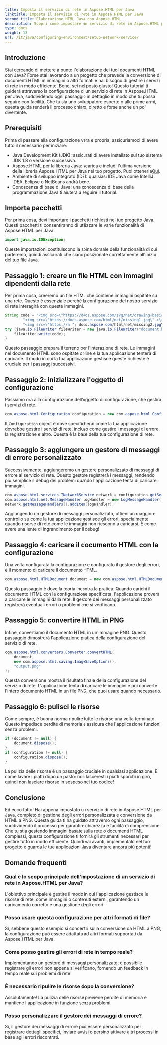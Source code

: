 ```yaml
---
title: Imposta il servizio di rete in Aspose.HTML per Java
linktitle: Imposta il servizio di rete in Aspose.HTML per Java
second_title: Elaborazione HTML Java con Aspose.HTML
description: Scopri come impostare un servizio di rete in Aspose.HTML per Java, gestire le risorse di rete e convertire HTML in PNG con gestione degli errori personalizzata.
type: docs
weight: 13
url: /it/java/configuring-environment/setup-network-service/
---
```

## Introduzione
Stai cercando di mettere a punto l'elaborazione dei tuoi documenti HTML con Java? Forse stai lavorando a un progetto che prevede la conversione di documenti HTML in immagini o altri formati e hai bisogno di gestire i servizi di rete in modo efficiente. Bene, sei nel posto giusto! Questo tutorial ti guiderà attraverso la configurazione di un servizio di rete in Aspose.HTML per Java, suddividendo ogni passaggio in dettaglio in modo che tu possa seguire con facilità. Che tu sia uno sviluppatore esperto o alle prime armi, questa guida renderà il processo chiaro, diretto e forse anche un po' divertente.
## Prerequisiti
Prima di passare alla configurazione vera e propria, assicuriamoci di avere tutto il necessario per iniziare:
- Java Development Kit (JDK): assicurati di avere installato sul tuo sistema JDK 1.8 o versione successiva.
-  Aspose.HTML per la libreria Java: scarica e includi l'ultima versione della libreria Aspose.HTML per Java nel tuo progetto. Puoi ottenerla[Qui](https://releases.aspose.com/html/java/).
- Ambiente di sviluppo integrato (IDE): qualsiasi IDE Java come IntelliJ IDEA, Eclipse o NetBeans andrà bene.
- Conoscenza di base di Java: una conoscenza di base della programmazione Java ti aiuterà a seguire il tutorial.
## Importa pacchetti
Per prima cosa, devi importare i pacchetti richiesti nel tuo progetto Java. Questi pacchetti ti consentiranno di utilizzare le varie funzionalità di Aspose.HTML per Java.
```java
import java.io.IOException;
```
Queste importazioni costituiscono la spina dorsale della funzionalità di cui parleremo, quindi assicurati che siano posizionate correttamente all'inizio del tuo file Java.

## Passaggio 1: creare un file HTML con immagini dipendenti dalla rete
Per prima cosa, creeremo un file HTML che contiene immagini ospitate su una rete. Questo è essenziale perché la configurazione del nostro servizio di rete interagirà con queste immagini.
```java
String code = "<img src=\"https://docs.aspose.com/svg/net/drawing-basics/filters-and-gradients/park.jpg\" >\r\n" +
		"<img src=\"https://docs.aspose.com/html/net/missing1.jpg\" >\r\n" +
		"<img src=\"https://n "; docs.aspose.com/html/net/missing2.jpg\" >\r\n";
try (java.io.FileWriter fileWriter = new java.io.FileWriter("document.html")) {
	fileWriter.write(code);
}
```
Questo passaggio prepara il terreno per l'interazione di rete. Le immagini nel documento HTML sono ospitate online e la tua applicazione tenterà di caricarle. Il modo in cui la tua applicazione gestisce queste richieste è cruciale per i passaggi successivi.
## Passaggio 2: inizializzare l'oggetto di configurazione
Passiamo ora alla configurazione dell'oggetto di configurazione, che gestirà i servizi di rete.
```java
com.aspose.html.Configuration configuration = new com.aspose.html.Configuration();
```
 IL`Configuration` object è dove specificherai come la tua applicazione dovrebbe gestire i servizi di rete, incluso come gestire i messaggi di errore, la registrazione e altro. Questa è la base della tua configurazione di rete.
## Passaggio 3: aggiungere un gestore di messaggi di errore personalizzato
Successivamente, aggiungeremo un gestore personalizzato di messaggi di errore al servizio di rete. Questo gestore registrerà i messaggi, rendendo più semplice il debug dei problemi quando l'applicazione tenta di caricare immagini.
```java
com.aspose.html.services.INetworkService network = configuration.getService(com.aspose.html.services.INetworkService.class);
com.aspose.html.net.MessageHandler logHandler = new LogMessageHandler();
network.getMessageHandlers().addItem(logHandler);
```

Aggiungendo un gestore di messaggi personalizzato, ottieni un maggiore controllo su come la tua applicazione gestisce gli errori, specialmente quando risorse di rete come le immagini non riescono a caricarsi. È come avere una lente di ingrandimento per il debug!
## Passaggio 4: caricare il documento HTML con la configurazione

Una volta configurata la configurazione e configurato il gestore degli errori, è il momento di caricare il documento HTML.
```java
com.aspose.html.HTMLDocument document = new com.aspose.html.HTMLDocument("document.html", configuration);
```
Questo passaggio è dove la teoria incontra la pratica. Quando carichi il documento HTML con la configurazione specificata, l'applicazione proverà a caricare le immagini dalla rete. Il gestore dei messaggi personalizzato registrerà eventuali errori o problemi che si verificano.
## Passaggio 5: convertire HTML in PNG
Infine, convertiamo il documento HTML in un'immagine PNG. Questo passaggio dimostrerà l'applicazione pratica della configurazione del servizio di rete.
```java
com.aspose.html.converters.Converter.convertHTML(
	document,
	new com.aspose.html.saving.ImageSaveOptions(),
	"output.png"
);
```
Questa conversione mostra il risultato finale della configurazione del servizio di rete. L'applicazione tenta di caricare le immagini e poi converte l'intero documento HTML in un file PNG, che puoi usare quando necessario.
## Passaggio 6: pulisci le risorse
Come sempre, è buona norma ripulire tutte le risorse una volta terminato. Questo impedisce perdite di memoria e assicura che l'applicazione funzioni senza problemi.
```java
if (document != null) {
	document.dispose();
}
if (configuration != null) {
	configuration.dispose();
}
```
La pulizia delle risorse è un passaggio cruciale in qualsiasi applicazione. È come lavare i piatti dopo un pasto: non lasceresti i piatti sporchi in giro, quindi non lasciare risorse in sospeso nel tuo codice!

## Conclusione
Ed ecco fatto! Hai appena impostato un servizio di rete in Aspose.HTML per Java, completo di gestione degli errori personalizzata e conversione da HTML a PNG. Questa guida ti ha guidato attraverso ogni passaggio, suddividendo il processo per garantire chiarezza e facilità di comprensione. Che tu stia gestendo immagini basate sulla rete o documenti HTML complessi, questa configurazione ti fornirà gli strumenti necessari per gestire tutto in modo efficiente. Quindi vai avanti, implementalo nel tuo progetto e guarda le tue applicazioni Java diventare ancora più potenti!
## Domande frequenti
### Qual è lo scopo principale dell'impostazione di un servizio di rete in Aspose.HTML per Java?  
L'obiettivo principale è gestire il modo in cui l'applicazione gestisce le risorse di rete, come immagini o contenuti esterni, garantendo un caricamento corretto e una gestione degli errori.
### Posso usare questa configurazione per altri formati di file?  
Sì, sebbene questo esempio si concentri sulla conversione da HTML a PNG, la configurazione può essere adattata ad altri formati supportati da Aspose.HTML per Java.
### Come posso gestire gli errori di rete in tempo reale?  
Implementando un gestore di messaggi personalizzato, è possibile registrare gli errori non appena si verificano, fornendo un feedback in tempo reale sui problemi di rete.
### È necessario ripulire le risorse dopo la conversione?  
Assolutamente! La pulizia delle risorse previene perdite di memoria e mantiene l'applicazione in funzione senza problemi.
### Posso personalizzare il gestore dei messaggi di errore?  
Sì, il gestore dei messaggi di errore può essere personalizzato per registrare dettagli specifici, inviare avvisi o persino attivare altri processi in base agli errori riscontrati.